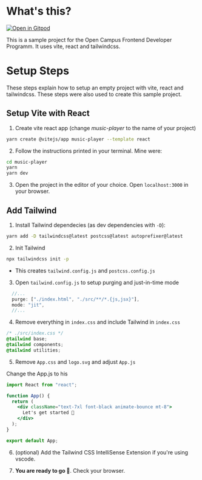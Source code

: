 # What's this?

[![Open in Gitpod](https://gitpod.io/button/open-in-gitpod.svg)](http://gitpod.io/#https://github.com/maltesa/vite-react-tailwind-example)

This is a sample project for the Open Campus Frontend Developer Programm. It uses vite, react and tailwindcss.

# Setup Steps

These steps explain how to setup an empty project with vite, react and tailwindcss. These steps were also used to create this sample project.

## Setup Vite with React

1. Create vite react app (change _music-player_ to the name of your project)

```bash
yarn create @vitejs/app music-player --template react
```

2. Follow the instructions printed in your terminal. Mine were:

```bash
cd music-player
yarn
yarn dev
```

3. Open the project in the editor of your choice. Open `localhost:3000` in your browser.

## Add Tailwind

1. Install Tailwind dependecies (as dev dependencies with `-D`):

```bash
yarn add -D tailwindcss@latest postcss@latest autoprefixer@latest
```

2. Init Tailwind

```bash
npx tailwindcss init -p
```

- This creates `tailwind.config.js` and `postcss.config.js`

3. Open `tailwind.config.js` to setup purging and just-in-time mode

```js
  //...
  purge: ["./index.html", "./src/**/*.{js,jsx}"],
  mode: "jit",
  //...
```

4. Remove everything in `index.css` and include Tailwind in `index.css`

```css
/* ./src/index.css */
@tailwind base;
@tailwind components;
@tailwind utilities;
```

5. Remove `App.css` and `logo.svg` and adjust `App.js`

Change the App.js to his

```jsx
import React from "react";

function App() {
  return (
    <div className="text-7xl font-black animate-bounce mt-8">
      Let's get started 🎉
    </div>
  );
}

export default App;
```

6. (optional) Add the Tailwind CSS IntelliSense Extension if you're using vscode.

7. **You are ready to go 🎉**. Check your browser.
